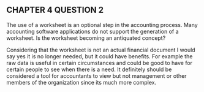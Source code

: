 ## CHAPTER 4 QUESTION 2

The use of a worksheet is an optional step in the accounting process. Many accounting software applications do not support the generation of a worksheet. Is the worksheet becoming an antiquated concept?

Considering that the worksheet is not an actual financial document I would say yes it is no longer needed, but it could have benefits. For example the raw data is useful in certain circumstances and could be good to have for certain people to see when there is a need. It definitely should be considered a tool for accountants to view but not management or other members of the organization since its much more complex. 
